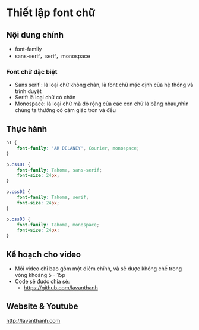 Thiết lập font chữ
==================

## Nội dung chính

* font-family
* sans-serif，serif，monospace

### Font chữ đặc biệt

* Sans serif : là loại chữ không chân, là font chữ mặc định của hệ thống và trình duyệt
* Serif: là loại chữ có chân 
* Monospace: là loại chữ mà độ rộng của các con chữ là bằng nhau,nhìn chúng ta thường có cảm giác tròn và đều

## Thực hành

~~~css
h1 {
    font-family: 'AR DELANEY', Courier, monospace;
}

p.css01 {
    font-family: Tahoma, sans-serif;
    font-size: 24px;
}

p.css02 {
    font-family: Tahoma, serif;
    font-size: 24px;
}

p.css03 {
    font-family: Tahoma, monospace;
    font-size: 24px;
}
~~~

## Kế hoạch cho video
* Mỗi video chỉ bao gồm một điểm chính, và sẽ được không chế trong vòng khoảng 5 - 15p 
* Code sẽ được chia sẻ:
  - https://github.com/lavanthanh

## Website & Youtube 

http://lavanthanh.com

